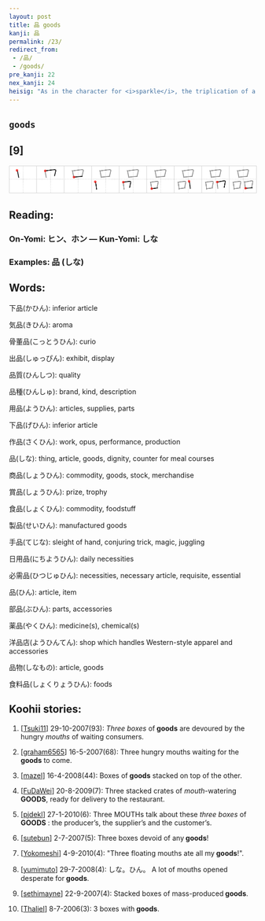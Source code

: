 ```yaml
---
layout: post
title: 品 goods
kanji: 品
permalink: /23/
redirect_from:
 - /品/
 - /goods/
pre_kanji: 22
nex_kanji: 24
heisig: "As in the character for <i>sparkle</i>, the triplication of a single element in this character indicates &quot;everywhere&quot; or &quot;heaps of.&quot; When we think of <b>goods</b> in modern industrial society, we think of what has been mass-produced - that is to say, produced for the &quot;masses&quot; of open <i>mouths</i> waiting like fledglings in a nest to &quot;consume&quot; whatever comes their way."
---
```


## `goods`

## [9]

<div class="stroke"><img src="../images/E59381.png" /></div>

## Reading:

### On-Yomi: ヒン、ホン &mdash; Kun-Yomi: しな

### Examples: 品 (しな)

## Words:

下品(かひん): inferior article

気品(きひん): aroma

骨董品(こっとうひん): curio

出品(しゅっぴん): exhibit, display

品質(ひんしつ): quality

品種(ひんしゅ): brand, kind, description

用品(ようひん): articles, supplies, parts

下品(げひん): inferior article

作品(さくひん): work, opus, performance, production

品(しな): thing, article, goods, dignity, counter for meal courses

商品(しょうひん): commodity, goods, stock, merchandise

賞品(しょうひん): prize, trophy

食品(しょくひん): commodity, foodstuff

製品(せいひん): manufactured goods

手品(てじな): sleight of hand, conjuring trick, magic, juggling

日用品(にちようひん): daily necessities

必需品(ひつじゅひん): necessities, necessary article, requisite, essential

品(ひん): article, item

部品(ぶひん): parts, accessories

薬品(やくひん): medicine(s), chemical(s)

洋品店(ようひんてん): shop which handles Western-style apparel and accessories

品物(しなもの): article, goods

食料品(しょくりょうひん): foods

## Koohii stories:

1) [<a href="http://kanji.koohii.com/profile/Tsuki11">Tsuki11</a>] 29-10-2007(93): <em>Three boxes</em> of<strong> goods</strong> are devoured by the hungry <em>mouths</em> of waiting consumers. 

2) [<a href="http://kanji.koohii.com/profile/graham6565">graham6565</a>] 16-5-2007(68): Three hungry mouths waiting for the<strong> goods</strong> to come. 

3) [<a href="http://kanji.koohii.com/profile/mazel">mazel</a>] 16-4-2008(44): Boxes of<strong> goods</strong> stacked on top of the other. 

4) [<a href="http://kanji.koohii.com/profile/FuDaWei">FuDaWei</a>] 20-8-2009(7): Three stacked crates of <em>mouth</em>-watering<strong> GOODS</strong>, ready for delivery to the restaurant. 

5) [<a href="http://kanji.koohii.com/profile/pjdekl">pjdekl</a>] 27-1-2010(6): Three MOUTHs talk about these <em>three boxes</em> of<strong> GOODS</strong> : the producer’s, the supplier’s and the customer’s. 

6) [<a href="http://kanji.koohii.com/profile/sutebun">sutebun</a>] 2-7-2007(5): Three boxes devoid of any<strong> goods</strong>! 

7) [<a href="http://kanji.koohii.com/profile/Yokomeshi">Yokomeshi</a>] 4-9-2010(4): &quot;Three floating mouths ate all my<strong> goods</strong>!&quot;. 

8) [<a href="http://kanji.koohii.com/profile/yumimuto">yumimuto</a>] 29-7-2008(4): しな。ひん。 A lot of mouths opened desperate for<strong> goods</strong>. 

9) [<a href="http://kanji.koohii.com/profile/sethimayne">sethimayne</a>] 22-9-2007(4): Stacked boxes of mass-produced<strong> goods</strong>. 

10) [<a href="http://kanji.koohii.com/profile/Thaliel">Thaliel</a>] 8-7-2006(3): 3 boxes with<strong> goods</strong>. 
